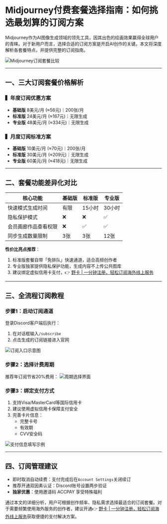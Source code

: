 # Midjourney付费套餐选择指南：如何挑选最划算的订阅方案

Midjourney作为AI图像生成领域的领先工具，因其出色的绘画效果赢得全球用户的青睐。对于新用户而言，选择合适的订阅方案是开启AI创作的关键。本文将深度解析各套餐特点，并提供完整的订阅指南。

![Midjourney订阅套餐比较](https://bbtdd.com/wp-content/uploads/img/4169301745482009.webp)

---

## 一、三大订阅套餐价格解析

### ▍年度订阅优惠方案
- **基础版** 8美元/月 (≈56元)｜200张/月
- **标准版** 24美元/月 (≈167元)｜无限生成
- **专业版** 48美元/月 (≈334元)｜无限生成

### ▍月度订阅标准方案
- **基础版** 10美元/月 (≈70元)｜200张/月
- **标准版** 30美元/月 (≈209元)｜无限生成
- **专业版** 60美元/月 (≈418元)｜无限生成

---

## 二、套餐功能差异化对比

| 核心功能             | 基础版 | 标准版 | 专业版 |
|----------------------|--------|--------|--------|
| 快速模式生成时间     | 有限    | 15小时 | 30小时 |
| 隐私保护模式         | ❌      | ❌      | ✅      |
| 会员画廊作品查看权限 | ❌      | ✅      | ✅      |
| 同步生成数量限制     | 3张    | 3张    | 12张   |

**性价比亮点推荐**：
1. 标准版套餐自带「免排队」快速通道，适合高频创作者
2. 专业版独家提供隐私保护功能，生成内容不上传公共图库
3. 建议绑定虚拟信用卡支付，👉 [野卡 | 一分钟注册，轻松订阅海外线上服务](https://bbtdd.com/yeka)

---

## 三、全流程订阅教程

### 步骤1：启动订阅通道
登录Discord客户端后执行：
1. 在对话框输入`/subscribe`
2. 点击生成的订阅链接进入官网

![订阅入口示意图](https://bbtdd.com/wp-content/uploads/img/84105501.webp)

### 步骤2：选择计费周期
推荐年订阅节省20%费用：
![周期选择界面](https://bbtdd.com/wp-content/uploads/img/1826658903611967.webp)

### 步骤3：绑定支付方式
1. 支持Visa/MasterCard等国际信用卡
2. 建议使用虚拟信用卡保障支付安全
3. 完善卡片信息：
   - 完整卡号
   - 有效期
   - CVV安全码

![支付信息填写示例](https://bbtdd.com/wp-content/uploads/img/59572737449119.webp)

---

## 四、订阅管理建议
- 即时取消自动续费：支付完成后在`Account Settings`关闭续订
- 推荐开通双因素认证：Discord账号设置两步验证
- **独家优惠**：使用邀请码 ACCPAY 享受特殊福利

通过本文的详细分析，用户可根据创作频率、隐私需求选择最适合的订阅套餐。对于需要频繁使用海外服务的创作者，建议开通👉 [野卡 | 一分钟注册，轻松订阅海外线上服务](https://bbtdd.com/yeka)获取便捷的支付解决方案。